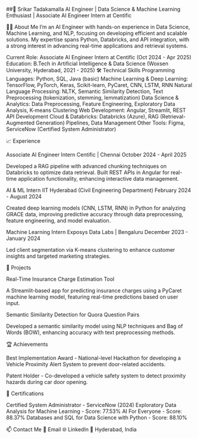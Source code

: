 ##👋 Srikar Tadakamalla
AI Engineer | Data Science & Machine Learning Enthusiast | Associate AI Engineer Intern at Centific

👨‍💻 About Me
I’m an AI Engineer with hands-on experience in Data Science, Machine Learning, and NLP, focusing on developing efficient and scalable solutions. My expertise spans Python, Databricks, and API integration, with a strong interest in advancing real-time applications and retrieval systems.

Current Role: Associate AI Engineer Intern at Centific (Oct 2024 - Apr 2025)
Education: B.Tech in Artificial Intelligence & Data Science (Woxsen University, Hyderabad, 2021 - 2025)
🛠️ Technical Skills
Programming Languages: Python, SQL, Java (basic)
Machine Learning & Deep Learning: TensorFlow, PyTorch, Keras, Scikit-learn, PyCaret, CNN, LSTM, RNN
Natural Language Processing: NLTK, Semantic Similarity Detection, Text Preprocessing (tokenization, stemming, lemmatization)
Data Science & Analytics: Data Preprocessing, Feature Engineering, Exploratory Data Analysis, K-means Clustering
Web Development: Angular, Streamlit, REST API Development
Cloud & Databricks: Databricks (Azure), RAG (Retrieval-Augmented Generation) Pipelines, Data Management
Other Tools: Figma, ServiceNow (Certified System Administrator)

📈 Experience

Associate AI Engineer Intern
Centific | Chennai
October 2024 - April 2025

Developed a RAG pipeline with advanced chunking techniques on Databricks to optimize data retrieval.
Built REST APIs in Angular for real-time application functionality, enhancing interactive data management.

AI & ML Intern
IIT Hyderabad (Civil Engineering Department)
February 2024 - August 2024

Created deep learning models (CNN, LSTM, RNN) in Python for analyzing GRACE data, improving predictive accuracy through data preprocessing, feature engineering, and model evaluation.

Machine Learning Intern
Exposys Data Labs | Bengaluru
December 2023 - January 2024

Led client segmentation via K-means clustering to enhance customer insights and targeted marketing strategies.

🌟 Projects

Real-Time Insurance Charge Estimation Tool

A Streamlit-based app for predicting insurance charges using a PyCaret machine learning model, featuring real-time predictions based on user input.

Semantic Similarity Detection for Quora Question Pairs

Developed a semantic similarity model using NLP techniques and Bag of Words (BOW), enhancing accuracy with text preprocessing methods.

🏆 Achievements

Best Implementation Award - National-level Hackathon for developing a Vehicle Proximity Alert System to prevent door-related accidents.

Patent Holder - Co-developed a vehicle safety system to detect proximity hazards during car door opening.

📜 Certifications

Certified System Administrator - ServiceNow (2024)
Exploratory Data Analysis for Machine Learning - Score: 77.53%
AI For Everyone - Score: 88.37%
Databases and SQL for Data Science with Python - Score: 88.10%

📫 Contact Me
📧 Email
🌐 LinkedIn
📍 Hyderabad, India
